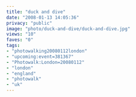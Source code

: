 ```yaml
---
title: "duck and dive"
date: "2008-01-13 14:05:36"
privacy: "public"
image: "photo/duck-and-dive/duck-and-dive.jpg"
views: "10"
faves: "0"
tags:
- "photowalking20080112london"
- "upcoming:event=381367"
- "Photowalk:London=20080112"
- "london"
- "england"
- "photowalk"
- "uk"
---
```


